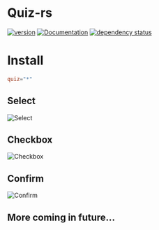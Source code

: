 # Quiz-rs
[![version](https://img.shields.io/crates/v/quiz.svg)](https://crates.io/crates/quiz)
[![Documentation](https://docs.rs/quiz/badge.svg)](https://docs.rs/quiz)
[![dependency status](https://deps.rs/crate/quiz/0.0.3/status.svg)](https://deps.rs/crate/quiz/0.0.3)
# Install
```toml
quiz="*"
```

## Select
![Select](https://i.imgur.com/nmxJN5B.png)

## Checkbox
![Checkbox](https://i.imgur.com/d3TsQv5.png)

## Confirm 
![Confirm](https://i.imgur.com/91ZiJLz.png)

## More coming in future...
